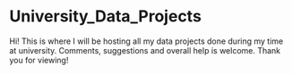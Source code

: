# University_Data_Projects
Hi! This is where I will be hosting all my data projects done during my time at university. Comments, suggestions and overall help is welcome. Thank you for viewing!
